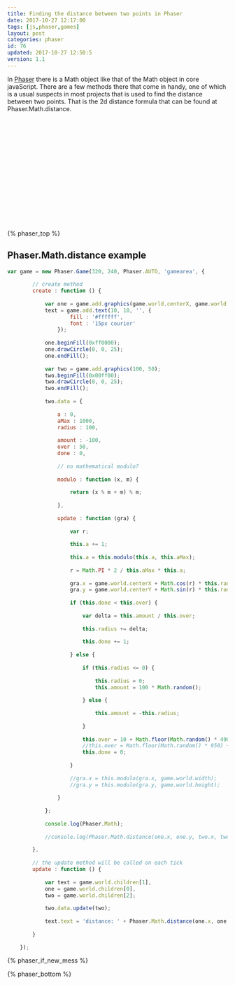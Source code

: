 ```yaml
---
title: Finding the distance between two points in Phaser
date: 2017-10-27 12:17:00
tags: [js,phaser,games]
layout: post
categories: phaser
id: 76
updated: 2017-10-27 12:50:5
version: 1.1
---
```


In [Phaser](http://phaser.io/) there is a Math object like that of the Math object in core javaScript. There are a few methods there that come in handy, one of which is a usual suspects in most projects that is used to find the distance between two points. That is the 2d distance formula that can be found at Phaser.Math.distance.

<!-- more -->

<div id="gamearea" style="width:320px;height:240px;margin-left:auto;margin-right:auto;"></div>
<script>
var game = new Phaser.Game(320, 240, Phaser.AUTO, 'gamearea', {

        // create method
        create : function () {

            var one = game.add.graphics(game.world.centerX, game.world.centerY),
            text = game.add.text(10, 10, '', {
                    fill : '#ffffff',
                    font : '15px courier'
                });

            one.beginFill(0xff0000);
            one.drawCircle(0, 0, 25);
            one.endFill();

            var two = game.add.graphics(100, 50);
            two.beginFill(0x00ff00);
            two.drawCircle(0, 0, 25);
            two.endFill();

            two.data = {

                a : 0,
                aMax : 1000,
                radius : 100,

                amount : -100,
                over : 50,
                done : 0,

                // no mathematical modulo?

                modulo : function (x, m) {

                    return (x % m + m) % m;

                },

                update : function (gra) {

                    var r;

                    this.a += 1;

                    this.a = this.modulo(this.a, this.aMax);

                    r = Math.PI * 2 / this.aMax * this.a;

                    gra.x = game.world.centerX + Math.cos(r) * this.radius;
                    gra.y = game.world.centerY + Math.sin(r) * this.radius;

                    if (this.done < this.over) {

                        var delta = this.amount / this.over;

                        this.radius += delta;

                        this.done += 1;

                    } else {

                        if (this.radius <= 0) {

                            this.radius = 0;
                            this.amount = 100 * Math.random();

                        } else {

                            this.amount = -this.radius;

                        }

                        this.over = 10 + Math.floor(Math.random() * 490);
                        //this.over = Math.floor(Math.random() * 950) + 50;
                        this.done = 0;

                    }

                    //gra.x = this.modulo(gra.x, game.world.width);
                    //gra.y = this.modulo(gra.y, game.world.height);

                }

            };

            console.log(Phaser.Math);

            //console.log(Phaser.Math.distance(one.x, one.y, two.x, two.y));

        },

        // the update method will be called on each tick
        update : function () {

            var text = game.world.children[1],
            one = game.world.children[0],
            two = game.world.children[2];

            two.data.update(two);

            text.text = 'distance: ' + Phaser.Math.distance(one.x, one.y, two.x, two.y).toFixed(2);

        }

    });
</script>

{% phaser_top %}

## Phaser.Math.distance example

```js
var game = new Phaser.Game(320, 240, Phaser.AUTO, 'gamearea', {
 
        // create method
        create : function () {
 
            var one = game.add.graphics(game.world.centerX, game.world.centerY),
            text = game.add.text(10, 10, '', {
                    fill : '#ffffff',
                    font : '15px courier'
                });
 
            one.beginFill(0xff0000);
            one.drawCircle(0, 0, 25);
            one.endFill();
 
            var two = game.add.graphics(100, 50);
            two.beginFill(0x00ff00);
            two.drawCircle(0, 0, 25);
            two.endFill();
 
            two.data = {
 
                a : 0,
                aMax : 1000,
                radius : 100,
 
                amount : -100,
                over : 50,
                done : 0,
 
                // no mathematical modulo?
 
                modulo : function (x, m) {
 
                    return (x % m + m) % m;
 
                },
 
                update : function (gra) {
 
                    var r;
 
                    this.a += 1;
 
                    this.a = this.modulo(this.a, this.aMax);
 
                    r = Math.PI * 2 / this.aMax * this.a;
 
                    gra.x = game.world.centerX + Math.cos(r) * this.radius;
                    gra.y = game.world.centerY + Math.sin(r) * this.radius;
 
                    if (this.done < this.over) {
 
                        var delta = this.amount / this.over;
 
                        this.radius += delta;
 
                        this.done += 1;
 
                    } else {
 
                        if (this.radius <= 0) {
 
                            this.radius = 0;
                            this.amount = 100 * Math.random();
 
                        } else {
 
                            this.amount = -this.radius;
 
                        }
 
                        this.over = 10 + Math.floor(Math.random() * 490);
                        //this.over = Math.floor(Math.random() * 950) + 50;
                        this.done = 0;
 
                    }
 
                    //gra.x = this.modulo(gra.x, game.world.width);
                    //gra.y = this.modulo(gra.y, game.world.height);
 
                }
 
            };
 
            console.log(Phaser.Math);
 
            //console.log(Phaser.Math.distance(one.x, one.y, two.x, two.y));
 
        },
 
        // the update method will be called on each tick
        update : function () {
 
            var text = game.world.children[1],
            one = game.world.children[0],
            two = game.world.children[2];
 
            two.data.update(two);
 
            text.text = 'distance: ' + Phaser.Math.distance(one.x, one.y, two.x, two.y).toFixed(2);
 
        }
 
    });
```

{% phaser_if_new_mess %}

{% phaser_bottom %}